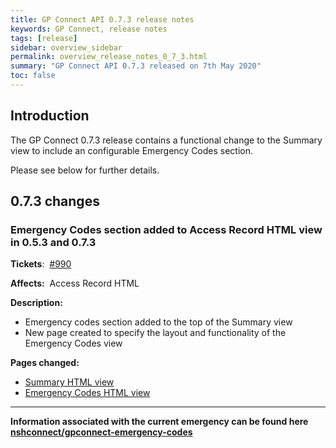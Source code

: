 ```yaml
---
title: GP Connect API 0.7.3 release notes
keywords: GP Connect, release notes
tags: [release]
sidebar: overview_sidebar
permalink: overview_release_notes_0_7_3.html
summary: "GP Connect API 0.7.3 released on 7th May 2020"
toc: false
---
```



## Introduction ##

The GP Connect 0.7.3 release contains a functional change to the Summary view to include an configurable Emergency Codes section.

Please see below for further details.


## 0.7.3 changes ##

### Emergency Codes section added to Access Record HTML view in 0.5.3 and 0.7.3  ###

**Tickets**:&nbsp; [#990](https://github.com/nhsconnect/gpconnect/issues/990)

**Affects:**&nbsp; Access Record HTML

**Description:**

- Emergency codes section added to the top of the Summary view
- New page created to specify the layout and functionality of the Emergency Codes view

**Pages changed:**

- [Summary HTML view](accessrecord_view_summary.html)
- [Emergency Codes HTML view](accessrecord_view_emergency.html)

---

**Information associated with the current emergency can be found here [nshconnect/gpconnect-emergency-codes](https://github.com/nhsconnect/gpconnect-emergency-codes)**

